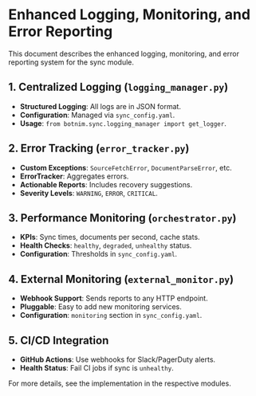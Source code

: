 # Enhanced Logging, Monitoring, and Error Reporting

This document describes the enhanced logging, monitoring, and error reporting system for the sync module.

## 1. Centralized Logging (`logging_manager.py`)

- **Structured Logging**: All logs are in JSON format.
- **Configuration**: Managed via `sync_config.yaml`.
- **Usage**: `from botnim.sync.logging_manager import get_logger`.

## 2. Error Tracking (`error_tracker.py`)

- **Custom Exceptions**: `SourceFetchError`, `DocumentParseError`, etc.
- **ErrorTracker**: Aggregates errors.
- **Actionable Reports**: Includes recovery suggestions.
- **Severity Levels**: `WARNING`, `ERROR`, `CRITICAL`.

## 3. Performance Monitoring (`orchestrator.py`)

- **KPIs**: Sync times, documents per second, cache stats.
- **Health Checks**: `healthy`, `degraded`, `unhealthy` status.
- **Configuration**: Thresholds in `sync_config.yaml`.

## 4. External Monitoring (`external_monitor.py`)

- **Webhook Support**: Sends reports to any HTTP endpoint.
- **Pluggable**: Easy to add new monitoring services.
- **Configuration**: `monitoring` section in `sync_config.yaml`.

## 5. CI/CD Integration

- **GitHub Actions**: Use webhooks for Slack/PagerDuty alerts.
- **Health Status**: Fail CI jobs if sync is `unhealthy`.

For more details, see the implementation in the respective modules.

